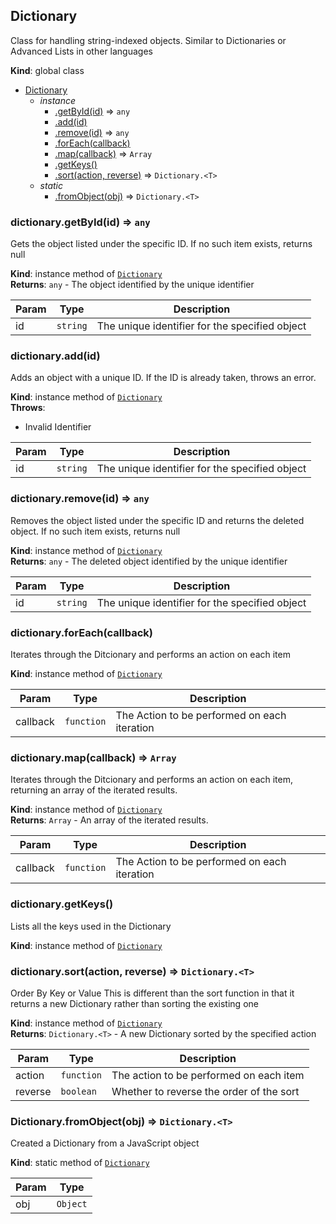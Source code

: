 <a name="Dictionary"></a>

## Dictionary
Class for handling string-indexed objects. Similar to Dictionaries or Advanced Lists in other languages

**Kind**: global class  

* [Dictionary](#Dictionary)
    * _instance_
        * [.getById(id)](#Dictionary+getById) ⇒ <code>any</code>
        * [.add(id)](#Dictionary+add)
        * [.remove(id)](#Dictionary+remove) ⇒ <code>any</code>
        * [.forEach(callback)](#Dictionary+forEach)
        * [.map(callback)](#Dictionary+map) ⇒ <code>Array</code>
        * [.getKeys()](#Dictionary+getKeys)
        * [.sort(action, reverse)](#Dictionary+sort) ⇒ <code>Dictionary.&lt;T&gt;</code>
    * _static_
        * [.fromObject(obj)](#Dictionary.fromObject) ⇒ <code>Dictionary.&lt;T&gt;</code>

<a name="Dictionary+getById"></a>

### dictionary.getById(id) ⇒ <code>any</code>
Gets the object listed under the specific ID. If no such item exists, returns null

**Kind**: instance method of [<code>Dictionary</code>](#Dictionary)  
**Returns**: <code>any</code> - The object identified by the unique identifier  

| Param | Type | Description |
| --- | --- | --- |
| id | <code>string</code> | The unique identifier for the specified object |

<a name="Dictionary+add"></a>

### dictionary.add(id)
Adds an object with a unique ID. If the ID is already taken, throws an error.

**Kind**: instance method of [<code>Dictionary</code>](#Dictionary)  
**Throws**:

- Invalid Identifier


| Param | Type | Description |
| --- | --- | --- |
| id | <code>string</code> | The unique identifier for the specified object |

<a name="Dictionary+remove"></a>

### dictionary.remove(id) ⇒ <code>any</code>
Removes the object listed under the specific ID and returns the deleted object. If no such item exists, returns null

**Kind**: instance method of [<code>Dictionary</code>](#Dictionary)  
**Returns**: <code>any</code> - The deleted object identified by the unique identifier  

| Param | Type | Description |
| --- | --- | --- |
| id | <code>string</code> | The unique identifier for the specified object |

<a name="Dictionary+forEach"></a>

### dictionary.forEach(callback)
Iterates through the Ditcionary and performs an action on each item

**Kind**: instance method of [<code>Dictionary</code>](#Dictionary)  

| Param | Type | Description |
| --- | --- | --- |
| callback | <code>function</code> | The Action to be performed on each iteration |

<a name="Dictionary+map"></a>

### dictionary.map(callback) ⇒ <code>Array</code>
Iterates through the Ditcionary and performs an action on each item, returning an array of the iterated results.

**Kind**: instance method of [<code>Dictionary</code>](#Dictionary)  
**Returns**: <code>Array</code> - An array of the iterated results.  

| Param | Type | Description |
| --- | --- | --- |
| callback | <code>function</code> | The Action to be performed on each iteration |

<a name="Dictionary+getKeys"></a>

### dictionary.getKeys()
Lists all the keys used in the Dictionary

**Kind**: instance method of [<code>Dictionary</code>](#Dictionary)  
<a name="Dictionary+sort"></a>

### dictionary.sort(action, reverse) ⇒ <code>Dictionary.&lt;T&gt;</code>
Order By Key or Value
This is different than the sort function in that it returns a new Dictionary<T> rather than sorting the existing one

**Kind**: instance method of [<code>Dictionary</code>](#Dictionary)  
**Returns**: <code>Dictionary.&lt;T&gt;</code> - A new Dictionary<T> sorted by the specified action  

| Param | Type | Description |
| --- | --- | --- |
| action | <code>function</code> | The action to be performed on each item |
| reverse | <code>boolean</code> | Whether to reverse the order of the sort |

<a name="Dictionary.fromObject"></a>

### Dictionary.fromObject(obj) ⇒ <code>Dictionary.&lt;T&gt;</code>
Created a Dictionary<T> from a JavaScript object

**Kind**: static method of [<code>Dictionary</code>](#Dictionary)  

| Param | Type |
| --- | --- |
| obj | <code>Object</code> | 

